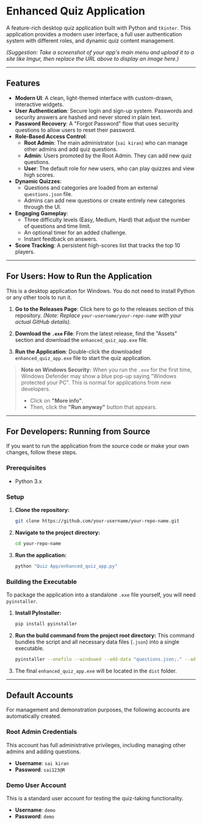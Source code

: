 # Enhanced Quiz Application

A feature-rich desktop quiz application built with Python and `tkinter`. This application provides a modern user interface, a full user authentication system with different roles, and dynamic quiz content management.

 
*(Suggestion: Take a screenshot of your app's main menu and upload it to a site like Imgur, then replace the URL above to display an image here.)*

---

## Features

*   **Modern UI**: A clean, light-themed interface with custom-drawn, interactive widgets.
*   **User Authentication**: Secure login and sign-up system. Passwords and security answers are hashed and never stored in plain text.
*   **Password Recovery**: A "Forgot Password" flow that uses security questions to allow users to reset their password.
*   **Role-Based Access Control**:
    *   **Root Admin**: The main administrator (`sai kiran`) who can manage other admins and add quiz questions.
    *   **Admin**: Users promoted by the Root Admin. They can add new quiz questions.
    *   **User**: The default role for new users, who can play quizzes and view high scores.
*   **Dynamic Quizzes**:
    *   Questions and categories are loaded from an external `questions.json` file.
    *   Admins can add new questions or create entirely new categories through the UI.
*   **Engaging Gameplay**:
    *   Three difficulty levels (Easy, Medium, Hard) that adjust the number of questions and time limit.
    *   An optional timer for an added challenge.
    *   Instant feedback on answers.
*   **Score Tracking**: A persistent high-scores list that tracks the top 10 players.

---

## For Users: How to Run the Application

This is a desktop application for Windows. You do not need to install Python or any other tools to run it.

1.  **Go to the Releases Page**: Click here to go to the releases section of this repository. *(Note: Replace `your-username/your-repo-name` with your actual GitHub details).*

2.  **Download the `.exe` File**: From the latest release, find the "Assets" section and download the `enhanced_quiz_app.exe` file.

3.  **Run the Application**: Double-click the downloaded `enhanced_quiz_app.exe` file to start the quiz application.

> **Note on Windows Security:**
> When you run the `.exe` for the first time, Windows Defender may show a blue pop-up saying "Windows protected your PC". This is normal for applications from new developers.
> *   Click on **"More info"**.
> *   Then, click the **"Run anyway"** button that appears.

---

## For Developers: Running from Source

If you want to run the application from the source code or make your own changes, follow these steps.

### Prerequisites

*   Python 3.x

### Setup

1.  **Clone the repository:**
    ```bash
    git clone https://github.com/your-username/your-repo-name.git
    ```

2.  **Navigate to the project directory:**
    ```bash
    cd your-repo-name
    ```

3.  **Run the application:**
    ```bash
    python "Quiz App/enhanced_quiz_app.py"
    ```

### Building the Executable

To package the application into a standalone `.exe` file yourself, you will need `pyinstaller`.

1.  **Install PyInstaller:**
    ```bash
    pip install pyinstaller
    ```

2.  **Run the build command from the project root directory:**
    This command bundles the script and all necessary data files (`.json`) into a single executable.
    ```bash
    pyinstaller --onefile --windowed --add-data "questions.json;." --add-data "users.json;." --add-data "scores.json;." "Quiz App/enhanced_quiz_app.py"
    ```

3.  The final `enhanced_quiz_app.exe` will be located in the `dist` folder.

---

## Default Accounts

For management and demonstration purposes, the following accounts are automatically created.

### Root Admin Credentials

This account has full administrative privileges, including managing other admins and adding questions.

*   **Username**: `sai kiran`
*   **Password**: `sai123@R`

### Demo User Account

This is a standard user account for testing the quiz-taking functionality.

*   **Username**: `demo`
*   **Password**: `demo`